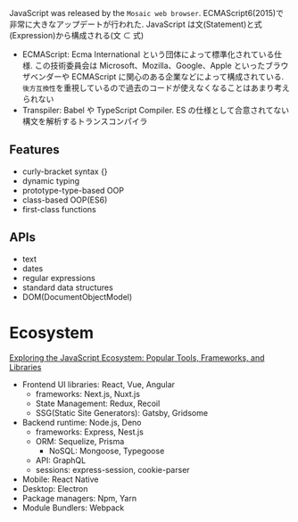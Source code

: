 
JavaScript was released by the `Mosaic web browser`. ECMAScript6(2015)で非常に大きなアップデートが行われた.
JavaScript は文(Statement)と式(Expression)から構成される(文 ⊂ 式)

- ECMAScript: Ecma International という団体によって標準化されている仕様. この技術委員会は Microsoft、Mozilla、Google、Apple といったブラウザベンダーや ECMAScript に関心のある企業などによって構成されている. `後方互換性`を重視しているので過去のコードが使えなくなることはあまり考えられない
- Transpiler: Babel や TypeScript Compiler. ES の仕様として合意されてない構文を解析するトランスコンパイラ

## Features

- curly-bracket syntax {}
- dynamic typing
- prototype-type-based OOP
- class-based OOP(ES6)
- first-class functions

## APIs

- text
- dates
- regular expressions
- standard data structures
- DOM(DocumentObjectModel)

# Ecosystem

[Exploring the JavaScript Ecosystem: Popular Tools, Frameworks, and Libraries](https://mirzaleka.medium.com/exploring-javascript-ecosystem-popular-tools-frameworks-libraries-7901703ec88f)

- Frontend UI libraries: React, Vue, Angular
  - frameworks: Next.js, Nuxt.js
  - State Management: Redux, Recoil
  - SSG(Static Site Generators): Gatsby, Gridsome
- Backend runtime: Node.js, Deno
  - frameworks: Express, Nest.js
  - ORM: Sequelize, Prisma
    - NoSQL: Mongoose, Typegoose
  - API: GraphQL
  - sessions: express-session, cookie-parser
- Mobile: React Native
- Desktop: Electron
- Package managers: Npm, Yarn
- Module Bundlers: Webpack
  <script>で一々 *.js を読み込んでいると遅いので，依存関係順に統合. .js だけではなく .css 等 HTML で読み込むファイルは統合される
- Task Runners: Grunt, Gulp
- Testing tools: Jest, Storybook
  - E2E: Cypress
- Linter: ESLint
- Transpilers: Babel(ES6, React, TypeScript), tsc
- Alt JS: TypeScript, CoffeeScript, Vanilla JS
- API
  - Data Visualization: Canvas, Chart.js


## JavaScript Engines

- V8: Google Chrome, Edge, Opera, Node.js, Deno
- SpiderMonkey: Firefox
- JavaScript Core: Safari, iOS


# History

## ECMAScript

ES3(1999)
- regular expression
- new control statements
- exception handling

ES5(2009)
- iteration functions(map, reduce, filter, forEach)
- JSON
- accessor(getter and setter)
- better reflection and object properties

ES6(ES2015)
- block scope(let, const)
- arrow function
- class
- module(CommonJS => ES modules)
- template literal
- spread operator
- default value
- de-structuring assignment
- rest parameter
- symbol
- generator function

ES2017
- promise, async/await

以降は`Living Standard`という形で毎年更新されるようになった

## Frontend history

- Module Bundler
  - Necessary: *.js ファイルの読み込み負荷増大
  - Solution: Webpack で .js, .css を依存関係順に統合
- UI Library
  - Necessary: jQuery の DOM 操作の負荷増大．状態を管理できない
  - Solution: Virtual DOM を有する React等の登場
- SPA(Single Page App): HTML が一つだけのアプリケーション
  - Necessary: HTML のレンダリング負荷増大
  - Solution: SPA Router でページ遷移を管理．ブラウザからサーバへの HTML Request が一回で済むから高速．負荷軽減
    1. 宣言的 UI: DOM Tree 構造を Object 形式で宣言して可読性を上げる
    2. Virtual DOM: Dom Tree を Object で疑似的に表現して JavaScript のランタイム上で管理
    3. 差分検知: Virtual DOM の差分を比較


## Surroundings history

- 1993: The Mosaic web browser was released
- 1995: first shipped called `LiveScript` as part of Navigator beta
- 1996: Microsoft release JScript which is similar to JavaScript
  => cause cross browser problem that make developers confuse
- 1997: ECMA Script1 was released by Ecma International
- 1998: ECMA Script2 was released
- 1999: ECMA Script3 was released
- 2000: Internet Explorer dominant about 95% in the browser market
- 2004: FireFox was released by Mozilla ex-Netscape
- 2005: `AJAX` appeared. It provided async procession
  => affect jQuery
- 2008: Google Chrome with just-in-time compilation was released
- 2009: ECMA Script5 was released
- 2009: `Node.js` and `npm` was released by Ryan Dahl
- 2015: `ECMA Script6` was released

## Browser history

- 1993: NCSA Mosaic
- 1994: Netscape Navigator
- 1995: Internet Explorer
- 1996: Opera
- 2003: Safari
- 2004: Firefox
- 2008: Google Chrome


# Syntax

'use strict'はコードの安全性を確保するために ES5 から実装された機能であり、古く安全でない構文を禁止する

## Data Type

```js
// primitive type
Number: 12
BingInt: 9007199254740992n // ES2020. it is over 2^53-1
String: 'foo' // 'str' or "str"
Symbol: Symbol('str')
Undefined: undefined
Null: null
Boolean: true, false

// object type
Object: {key: "value"}
Array: [1, 2] // Objectから派生. Array = { 0: 'value1', 1: 'value2', ... }
Function: function() {}
RegExp: /[a-z]/
```

## escape character

```js
\n: new line
\t: tab
\b: backspace
\0: null
\': single quote
\": double quote
\\: backslash
```

## RegExp type

```js
\d: digit(Arabic numeral)
\w: [A-Za-z0-9_]
\s:[ \f\n\r\t\v\u00a0\u1680\u2000-\u200a\u2028\u2029\u202f\u205f\u3000\ufeff]
```

## type cast

```js
// check
typeof x;

// to int
parseInt(x);
Number(x);

// to float
parseFloat(x);

// to string
String(x);

// to boolean
Boolean(x);

// to array
Array(1, 2); // [1, 2]

// template literal
console.log(`${x}`);
```

## reserved words

```js
break       case    catch   continue    default
delete      do      else    finally     for
function    if      in      instanceof  new
return      switch  this    throw       try
typeof      var     void    while       with
const       let
```

## copy variables

```js
// 値渡し
let x = 3;
let y;
y = x;
x = 1;
console.log(y); // 3

// 参照渡し(ポインタ渡し) = [x,y], {k:"value"}
let a1 = [1, 2, 3];
let a2;
a2 = a1;
a1[0] = "a";
console.log(a2); // ["a",2,3]
```

## Variable

if you declare variables without var or let, variables are in global scope

- const: ES2015. declare constant value. 基本的に参照透過性(変数が immutable であること)を担保するために変数宣言時は const を使うのがベター
- let: ES2015. declare block scope value. ループ中の変数など途中で変化する必要がある変数に用いる

Flow

1. 宣言: let x;
2. 代入: x = 3;
3. 評価: 変数に格納された値を参照する行為

```js
// you can declare and reassign again
var foo = null;

// block scope. you must not declare again
let bar = null;

// you must not reassign again. it is CONSTANT VALUE. it is the most general way
const baz = null;
```

falsy variables

- false
- undefined
- null
- 0
- 0n
- NaN
- ""

### Operand

単項、二項、三項の演算子が存在する

```js
代入演算子: =
剰余演算子: %
冪乗演算子: ** // ES2016
increment: ++ // 単項演算子
decrement: --
厳密等価演算子: === // 値とデータ型も同じ. あるいは値と参照変数も同じ
厳密不等価演算子: !== // 値とデータ型も同じ. あるいは値と参照変数も同じ
等価演算子: == // 値のみ評価. 型違いの場合は暗黙的に型変換する
不等価演算子: != // 値のみ評価. 型違いの場合は暗黙的に型変換する
論理積: && // and
論理和: || // or
否定： ! // not
```

## control flows

### if condition

```js
const height = 162;

if (height > 160) {
  console.log("good !");
} else if (height > 170) {
  console.log("great !!");
} else {
  console.log("soso ...");
}

// short conditionals(one liner)
height > 160 ? console.log("good !") : console.log("bad");
```

### switch case condition

※break を入れないと他の条件も実行するので注意

```js
const signal = "yellow";

switch (signal) {
  case "red":
    console.log("stop");
    break; // defaultにいくのを防止
  case "blue":
    console.log("go");
    break;
  case "yellow":
    console.log("caution");
    break;
  default: // = else
    console.log("no signal");
    break;
}
```

## Loop

### for loop

```js
for (let i = 0; i < 10; i++) {
  console.log(i);
}

// forEach
let array = ["a", "b", "c"];
array.forEach(
  (e, index) => console.log(e, index) // callback func
);

// for in // 要素の処理をする際はあまり推奨されていない
let array = ["a", "b", "c"];
for (let i in array) {
  // indexが返される
  console.log(array[i]);
}

obj = { k1: "value1", k2: "value2" };
for (let k in obj) {
  console.log(obj[k]);
}

// for of. ES2015. iterableに対して用いる
array = ["a", "b", "c"];
for (let e of array) {
  // elementが返される
  console.log(e); // 'a', 'b', 'c'
}
```

### while loop

- break: it makes loop end
- continue: it makes loop skip following lines

```js
let i = 0; // counter variable

while (i < 10) {
  if (i === 3) {
    i++;
    continue;
  }
  console.log(i);
  i++;
}

// do while
do {
  // 初回は必ず実行
  console.log(i);
} while (i < 10);
```

## exception handling

- tyy: start exception block
  - throw: raise Error
- catch: exception
- finally: exception にかかわらず、常に出力

```js
let a = ["a", true, 0];

for (let i in a) {
  try {
    if (a[i] === 0) {
      throw new Error("0で割らないで"); // raise
    }
    console.log(3 / a[i]);
  } catch (e) {
    console.log(e.message);
  } finally {
    console.log("常に出力");
  }
}
```

## Function

- return: return variables

```js
// function literal
function hello(name) {
  console.log(`hello ${name}`);
  return name;
}

// function formula. like to assign value
let add = function (a, b) {
  return a + b;
};

// arrow function. ES2015. all below are equivalent
function add(a, b) {
  return a + b;
}
const add = (a, b) => {
  // omit function
  return a + b;
};
const add = (a, b) => a + b; // omit function, { return }

// spread operator. ES2015
let func = (...args) => {
  console.log(args); // argsArray [arg1, arg2, ..., arg n]
};

// default parameters. ES2015
function sayHi(name = "hitoe") {
  // const name = name || 'hitoe' // ES2015以前はOR演算子でデフォルト引数を指定していた
  return "hello " + name;
}
sayHi(); // hello hitoe

// object method. they are equivalent
const obj = {
  someMethod: function () {
    // function formula
    return "it is method";
  },
};
const obj = {
  someMethod() {
    return "it is method";
  },
};
```

## Class

従来は prototype で関数として実装していた。ES6 から class が登場。

```js
class Human {
  // 先頭は大文字
  classProp = "This is class prop"; // クラス変数

  constructor(name, age) {
    // インスタンス変数
    this.name = name; // this = インスタンス
    this.age = age;
  }

  static sayHello() {
    // クラスメソッド
    console.log("say hello");
  }

  sayPokemon(pokemon) {
    // インスタンスメソッド
    console.log(`say ${pokemon}`);
  }
}

taro = new Human("taro", 7); // newでインスタンス生成
```

### inheritance

```js
class PokemonMaster extends Human {
  breedPokemon() {
    console.log("ポケモンを育てるよ");
  }
}
```

### accessor

クラスオブジェクトにおいて、プロパティの様に振る舞うメソッド

```js
class Triangle {
  constructor(width, height) {
    this.width = width;
    this.height = height;
  }

  get calc() {
    return (this.width * this.height) / 2;
  }

  set props(obj) {
    this.width = obj.width;
    this.height = obj.height;
  }
}
```

# Object.method

## String

```js
let s = "susi,zume,geki,dai";

s.split(","); // , でsplit to array
s.slice(3, 7); // start endでslice
s.search("s"); // 文字位置検索
s.replace("s", "t"); // replace
s.length; // = len(s)
s.toUpperCase();
```

## Math

```js
Math.random(); // 0 <= x < 1
Math.abs(-7); // 7
Math.pow(2, 4); // 16
Math.ceil(3.4); // 4
Math.floor(7.7); // 7
Math.round(3.1); // 3
Math.sqrt(16); // 4
Math.PI; // 3.14...
Math.E; // 2.7...
```

## Array

```js
let arr = [1, 2, 3];

arr.map((e) => e * 2); // [1, 4, 6]
arr.filter((e) => e === 2 || e === 3); // [2, 3]
arr.concat(arr); // [1, 2, 3, 1, 2, 3]
arr.every((e) => e < 5); // true
arr.some((e) => e === 1); //true
arr.includes(1); // true
arr.join(""); // '123'
arr.find((e) => e >= 2); // 2. only return first element
arr.slice(1, 3); // [2, 3]
arr.splice(0, 2); // [1, 2]
arr.reduce((total, current) => total + current); // 6 = sum()
arr.reverse(); // [3, 2, 1]
arr.push(4); // [1, 2, 3, 4]
arr.pop(); // [1, 2, 3]
arr.unshift(0); // [0, 1, 2, 3]
arr.shift(); // [1, 2, 3]

// destructuring
const strArr = ["red", "blue", "green"];
const [first, second, third] = strArr;
// first = 'red', second = 'blue', third = 'green'

// destructuring with spread syntax
const [a, ...newArr] = [1, 2, 3, 4]; // a = 1, neWarr = [2,3,4]
const arr2 = [...arr, 4]; // arr2 = [1,2,3,4]
```

## Object

```js
obj = { a: 1, b: 2, c: 3 };
// dot
obj.a; // 1
// bracket
obj["b"]; // 2

obj.hasOwnProperty(1); // true
Object.keys(obj); // ['a', 'b', 'c']
Object.values(obj); // [1, 2, 3]
Object.entries(obj); // [['a', 1], ['b', 2], ['c', 3]]
Object.freeze(obj); // objのconst化

// destructuring
const user = {
  name: "hitoe",
  age: 16,
  works: {
    title: "Machine Human",
  },
};

const { name, age } = user; // name = 'hitoe', age = 16
const {
  works: { title },
} = user; // title = 'Machine Human'

// destructuring with spread syntax
const newUser = {
  ...user,
  job: "engineer",
};
Object.keys(newUser); // ['name', 'age', 'works', 'job']
```

## Date

```js

```

# Modules

## commonJS

how to export

```js
module.exports = someModule;
```

how to import

```js
const package = require("someModule");
```

## ES6 Modules

named export require surrounding modules by {} when you export and import

- how to export
  - named export: you can't rename modules
  - export default: you can rename modules and export only one module

```js
// named export
const a = 1;
const b = 2;

export { a, b };

// export default
export default a;
```

how to import

```js
// named import
import { a, b } from "./someModule";

// import default
import a from "./someModule";
```

# Asynchronous processing

順次実行の構造型プログラミングの法則を壊すサーバサイドメインの処理.`Promise`という後で実オブジェクトを渡すための仮のオブジェクトを発行することによって実現する. サーバの`メインスレッド`領域を中断させないように考案された仕組み

JS は fs など標準で非同期処理となる非同期型関数を多く保有している

## Promise Object(ES2015)

Promise state

- resolve: success
- reject: failure
- pending: initial state

Promise で処理の状態を保持し、`コールバック関数`で resolve, reject それぞれの状態になった時の処理を記述できる

```js
// resolveのみの処理

console.log("start");

function puts(str) {
  // return promise instance. callback関数のresolve()は後で定義
  return new Promise(function (resolve) {
    return setTimeout(function () {
      return resolve(str);
    }, 1000);
  });
}

// callback関数. thenの引数は非同期関数の戻り値
puts("async").then(function (result) {
  // resolve(str)の内容. str = result
  return console.log(result);
});

console.log("end");
// start -> end -> async
```

resolve, reject 両方の処理を記述

```js
const promise = new Promise((resolve, reject) => {
  // 非同期でresolveする
  setTimeout(() => {
    resolve();
    // すでにresolveされているため無視される
    reject(new Error("エラー"));
  }, 16);
});
promise.then(
  () => {
    console.log("Fulfilledとなった");
  },
  (error) => {
    // この行は呼び出されない
  }
);
```

## Promise chain

コールバックで返した値を次のコールバックへ引数として渡す

```js
Promise.resolve(1)
  .then((value) => {
    console.log(value); // => 1
    return value * 2;
  })
  .then((value) => {
    console.log(value); // => 2
    return value * 2;
  })
  .then((value) => {
    console.log(value); // => 4
    // 値を返さない場合は undefined を返すのと同じ
  })
  .then((value) => {
    console.log(value); // => undefined
  });
```

## async/await (ES2017)

async function という常に Promise インスタンスを返す関数. resolve, reject の state の記載を省ける. 非同期処理を同期処理のように記述可能. Promise.then()の`コールバック地獄`を解消するために考案された

```js
async function doAsync(what) {
  return what;
}

// コールバック関数
doAsync("hoge").then((val) => {
  console.log(val);
});

// 以下のPromise記法と同義
function doAsync(what) {
  return new Promise((resolve) => {
    resolve(what);
  });
}

doAsync("hoge").then((val) => {
  console.log(val);
});
```

await はコールバック関数の省略記法

```js
async function asyncMain() {
  const value = await Promise.resolve(42);
  // コールバック関数
  console.log(value); // => 42
}
asyncMain(); // Promiseインスタンスを返す

// 以下のthenを用いたコールバック関数と同義
function asyncMain() {
  return Promise.resolve(42).then((value) => {
    console.log(value); // => 42
  });
}
asyncMain(); // Promiseインスタンスを返す
```

# Browser Object

windowObject から以下のような階層構造を持つ

- window(global)
  - screen
  - location(URL)
  - navigation
  - history
  - document(HTML source)
    - anchors
    - images
    - forms
      - elements
        - Button
        - CheckBox
        - FileUpload
        - Password
        - Radio
        - Reset
        - Submit
        - Text
        - Textarea
        - Select
          - options

## window

- methods: popup 系の object. render する前に呼び出される
  - alert(): popup の表示
  - confirm(): y/n の確認, y = true, n = false を返す
  - prompt(): user input popup

### localStorage

**The keys and values stored** with localStorage are always in the UTF-16 DOMSting format, which uses two bytes per character. As with objects, integer keys are automatically converted to strings

syntax looks like Firebase

```js
// access
const myStorage = window.localStorage;
// set
localStorage.setItem("key", "value");
// get
localStorage.getItem("key"); // return value
// delete
localStorage.removeItem("key");
// clear
localStorage.clear();
```

## location

- methods:
  - reload(): 再読み込み = f5
  - replace(URL): ページ遷移 = a タグ
- props:
  - pathname: URL の path
  - port
  - protocol: https://みたいな
  - href: location.href = URL = location.replace(URL)

## document

https://developer.mozilla.org/en-US/docs/Web/API

### file handling

```js
const inputElement = document.getElementById("input");
inputElement.addEventListener("change", handleFiles, false);

// event handler
function handleFiles() {
  const fileList = this.files;
  console.log(fileList);
  for (let e of fileList) {
    console.log(e);
  }
}
```

# DOM(DocumentObjectModel)

クライアントサイド(ブラウザ)で利用する要素をツリー構造で表現した仕様. W3C(World Wide Web Consortium)によって標準化されている. 要素を node と表現する

- node: variation of node

  - element node
  - attribute node
  - text node

- node tree
  - parent node
    - older brother node
    - current node
    - younger brother node
      - first child node
        ...
      - last child node

## change node element

```js
// get directly
document.getElementById("id");
// listなのでfor ofで要素取得. list.item(i)で個別取得可能
document.getElementsByTagName("tagName");
document.getElementsByClassName("className");

// selectorによる統一記法
document.querySelector("#id");
document.querySelectorAll(".class");
document.querySelectorAll("selector[attr]");

// get and set attr
element.getAttribute("attr");
element.setAttribute("attr", "value");

// change text in node element
element.textContent = "newText";
element.innerHTML = "newText";

// create
document.createElement("tag");

// set, update, delete like array object
parentNode.appendChild(element);
parentNode.replaceChild(element);
parentNode.removeChild(element);
```

## change CSS

```js
// change property
element.style.property = "value";
// change class
element.className = "className";
```

## event listener

set multi event listener for one event in node element

```js
// syntax
eventTarget("event", eventHandler, options);

// example
element.addEventListener("event", (e) => {
  callbackFunc();
});
```
